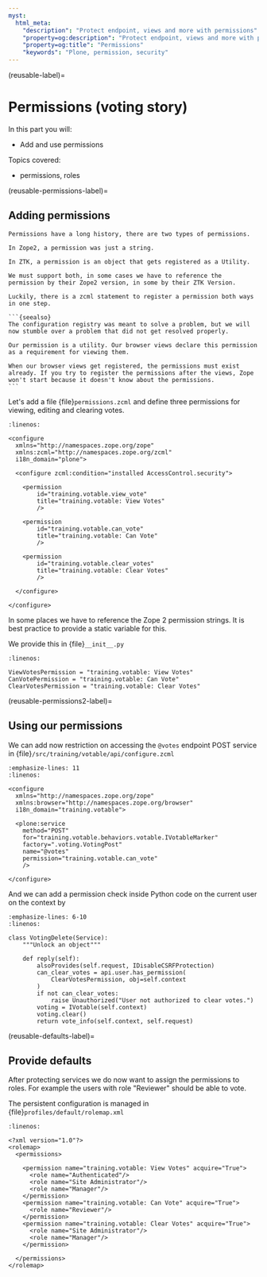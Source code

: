 ```yaml
---
myst:
  html_meta:
    "description": "Protect endpoint, views and more with permissions"
    "property=og:description": "Protect endpoint, views and more with permissions"
    "property=og:title": "Permissions"
    "keywords": "Plone, permission, security"
---
```


(reusable-label)=

# Permissions (voting story)

In this part you will:

- Add and use permissions

Topics covered:

- permissions, roles


(reusable-permissions-label)=

## Adding permissions


````{only} not presentation
Permissions have a long history, there are two types of permissions.

In Zope2, a permission was just a string.

In ZTK, a permission is an object that gets registered as a Utility.

We must support both, in some cases we have to reference the permission by their Zope2 version, in some by their ZTK Version.

Luckily, there is a zcml statement to register a permission both ways in one step.

```{seealso}
The configuration registry was meant to solve a problem, but we will now stumble over a problem that did not get resolved properly.

Our permission is a utility. Our browser views declare this permission as a requirement for viewing them.

When our browser views get registered, the permissions must exist already. If you try to register the permissions after the views, Zope won't start because it doesn't know about the permissions.
```
````

Let's add a file {file}`permissions.zcml` and define three permissions for viewing, editing and clearing votes.

```{code-block} xml
:linenos:

<configure
  xmlns="http://namespaces.zope.org/zope"
  xmlns:zcml="http://namespaces.zope.org/zcml"
  i18n_domain="plone">

  <configure zcml:condition="installed AccessControl.security">

    <permission
        id="training.votable.view_vote"
        title="training.votable: View Votes"
        />

    <permission
        id="training.votable.can_vote"
        title="training.votable: Can Vote"
        />

    <permission
        id="training.votable.clear_votes"
        title="training.votable: Clear Votes"
        />

  </configure>

</configure>
```

In some places we have to reference the Zope 2 permission strings. It is best practice to provide a static variable for this.

We provide this in {file}`__init__.py`

```{code-block} python
:linenos:

ViewVotesPermission = "training.votable: View Votes"
CanVotePermission = "training.votable: Can Vote"
ClearVotesPermission = "training.votable: Clear Votes"
```

(reusable-permissions2-label)=

## Using our permissions

We can add now restriction on accessing the `@votes` endpoint POST service in {file}`/src/training/votable/api/configure.zcml`

```{code-block} xml
:emphasize-lines: 11
:linenos:

<configure
  xmlns="http://namespaces.zope.org/zope"
  xmlns:browser="http://namespaces.zope.org/browser"
  i18n_domain="training.votable">

  <plone:service
    method="POST"
    for="training.votable.behaviors.votable.IVotableMarker"
    factory=".voting.VotingPost"
    name="@votes"
    permission="training.votable.can_vote"
    />

</configure>
```

And we can add a permission check inside Python code on the current user on the context by

```{code-block} python
:emphasize-lines: 6-10
:linenos:

class VotingDelete(Service):
    """Unlock an object"""

    def reply(self):
        alsoProvides(self.request, IDisableCSRFProtection)
        can_clear_votes = api.user.has_permission(
            ClearVotesPermission, obj=self.context
        )
        if not can_clear_votes:
            raise Unauthorized("User not authorized to clear votes.")
        voting = IVotable(self.context)
        voting.clear()
        return vote_info(self.context, self.request)
```


(reusable-defaults-label)=

## Provide defaults

After protecting services we do now want to assign the permissions to roles.
For example the users with role "Reviewer" should be able to vote.

The persistent configuration is managed in {file}`profiles/default/rolemap.xml`

```{code-block} xml
:linenos:

<?xml version="1.0"?>
<rolemap>
  <permissions>

    <permission name="training.votable: View Votes" acquire="True">
      <role name="Authenticated"/>
      <role name="Site Administrator"/>
      <role name="Manager"/>
    </permission>
    <permission name="training.votable: Can Vote" acquire="True">
      <role name="Reviewer"/>
    </permission>
    <permission name="training.votable: Clear Votes" acquire="True">
      <role name="Site Administrator"/>
      <role name="Manager"/>
    </permission>
    
  </permissions>
</rolemap>
```
